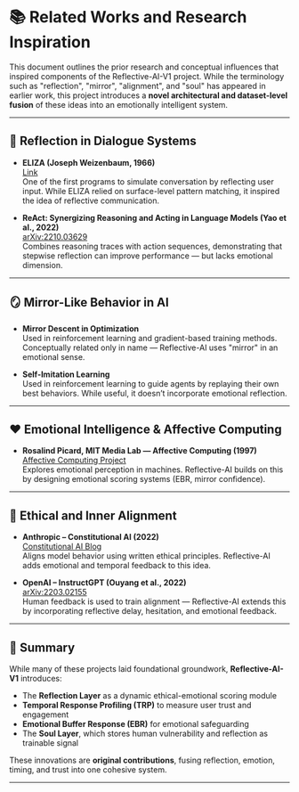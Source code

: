 
# 📚 Related Works and Research Inspiration

This document outlines the prior research and conceptual influences that inspired components of the Reflective-AI-V1 project. While the terminology such as "reflection", "mirror", "alignment", and "soul" has appeared in earlier work, this project introduces a **novel architectural and dataset-level fusion** of these ideas into an emotionally intelligent system.

---

## 🔄 Reflection in Dialogue Systems

- **ELIZA (Joseph Weizenbaum, 1966)**  
  [Link](https://doi.org/10.1145/365153.365168)  
  One of the first programs to simulate conversation by reflecting user input. While ELIZA relied on surface-level pattern matching, it inspired the idea of reflective communication.

- **ReAct: Synergizing Reasoning and Acting in Language Models (Yao et al., 2022)**  
  [arXiv:2210.03629](https://arxiv.org/abs/2210.03629)  
  Combines reasoning traces with action sequences, demonstrating that stepwise reflection can improve performance — but lacks emotional dimension.

---

## 🪞 Mirror-Like Behavior in AI

- **Mirror Descent in Optimization**  
  Used in reinforcement learning and gradient-based training methods. Conceptually related only in name — Reflective-AI uses "mirror" in an emotional sense.

- **Self-Imitation Learning**  
  Used in reinforcement learning to guide agents by replaying their own best behaviors. While useful, it doesn’t incorporate emotional reflection.

---

## ❤️ Emotional Intelligence & Affective Computing

- **Rosalind Picard, MIT Media Lab — Affective Computing (1997)**  
  [Affective Computing Project](https://affect.media.mit.edu/projectpages/picard/)  
  Explores emotional perception in machines. Reflective-AI builds on this by designing emotional scoring systems (EBR, mirror confidence).

---

## 🧘 Ethical and Inner Alignment

- **Anthropic – Constitutional AI (2022)**  
  [Constitutional AI Blog](https://www.anthropic.com/index/constitutional-ai)  
  Aligns model behavior using written ethical principles. Reflective-AI adds emotional and temporal feedback to this idea.

- **OpenAI – InstructGPT (Ouyang et al., 2022)**  
  [arXiv:2203.02155](https://arxiv.org/abs/2203.02155)  
  Human feedback is used to train alignment — Reflective-AI extends this by incorporating reflective delay, hesitation, and emotional feedback.

---

## 🧠 Summary

While many of these projects laid foundational groundwork, **Reflective-AI-V1** introduces:

- The **Reflection Layer** as a dynamic ethical-emotional scoring module
- **Temporal Response Profiling (TRP)** to measure user trust and engagement
- **Emotional Buffer Response (EBR)** for emotional safeguarding
- The **Soul Layer**, which stores human vulnerability and reflection as trainable signal

These innovations are **original contributions**, fusing reflection, emotion, timing, and trust into one cohesive system.

---
